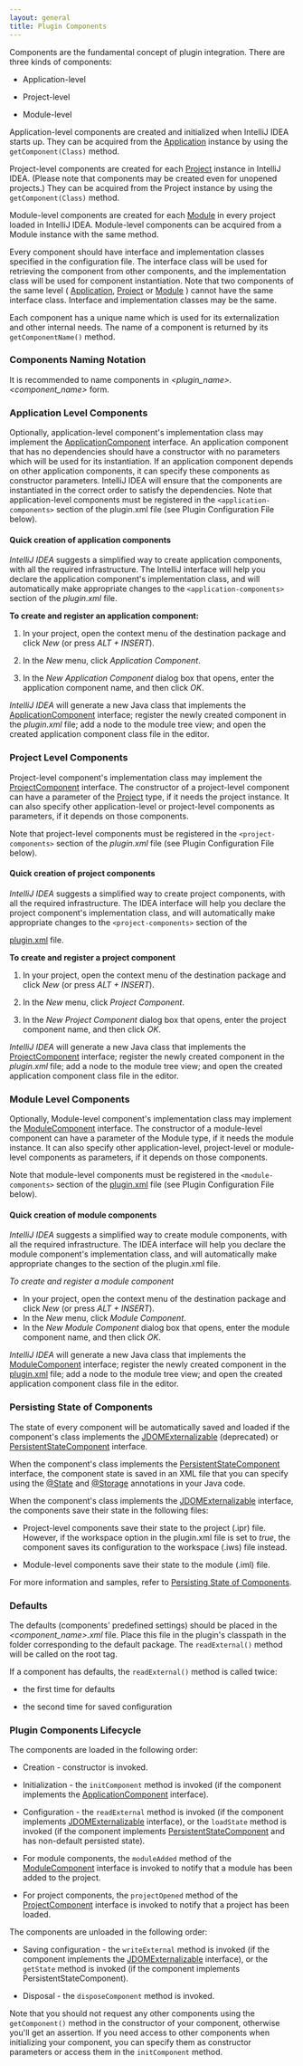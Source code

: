 ```yaml
---
layout: general
title: Plugin Components
---
```


Components are the fundamental concept of plugin integration.
There are three kinds of components:
<!-- TODO Table Of Contents -->

*  Application-level

*  Project-level

*  Module-level


Application-level components are created and initialized when IntelliJ IDEA starts up.
They can be acquired from the
[Application](https://github.com/JetBrains/intellij-community/blob/master/platform/core-api/src/com/intellij/openapi/application/Application.java)
instance by using the ```getComponent(Class)``` method.

Project-level components are created for each
[Project](https://github.com/JetBrains/intellij-community/blob/master/platform/core-api/src/com/intellij/openapi/project/Project.java)
instance in IntelliJ IDEA. (Please note that components may be created even for unopened projects.)
They can be acquired from the Project instance by using the ```getComponent(Class)``` method.

Module-level components are created for each
[Module](https://github.com/JetBrains/intellij-community/blob/master/platform/core-api/src/com/intellij/openapi/module/Module.java)
in every project loaded in IntelliJ IDEA.
Module-level components can be acquired from a Module instance with the same method.

Every component should have interface and implementation classes specified in the configuration file.
The interface class will be used for retrieving the component from other components, and the implementation class will be used for component instantiation.
Note that two components of the same level (
[Application](https://github.com/JetBrains/intellij-community/blob/master/platform/core-api/src/com/intellij/openapi/application/Application.java),
[Project](https://github.com/JetBrains/intellij-community/blob/master/platform/core-api/src/com/intellij/openapi/project/Project.java)
or
[Module](https://github.com/JetBrains/intellij-community/blob/master/platform/core-api/src/com/intellij/openapi/module/Module.java)
) cannot have the same interface class.
Interface and implementation classes may be the same.

Each component has a unique name which is used for its externalization and other internal needs.
The name of a component is returned by its ```getComponentName()``` method.

### Components Naming Notation

It is recommended to name components in _<plugin_name>.<component_name>_ form.

### Application Level Components

Optionally, application-level component's implementation class may implement the
[ApplicationComponent](https://github.com/JetBrains/intellij-community/blob/master/platform/core-api/src/com/intellij/openapi/components/ApplicationComponent.java)
interface.
An application component that has no dependencies should have a constructor with no parameters which will be used for its instantiation.
If an application component depends on other application components, it can specify these components as constructor parameters. IntelliJ IDEA will ensure that the components are instantiated in the correct order to satisfy the dependencies.
Note that application-level components must be registered in the ```<application-components>``` section of the plugin.xml file (see Plugin Configuration File below).

#### Quick creation of application components

*IntelliJ IDEA* suggests a simplified way to create application components, with all the required infrastructure.
The IntelliJ interface will help you declare the application component's implementation class, and will automatically make appropriate changes to the ```<application-components>``` section of the *plugin.xml* file.

**To create and register an application component:**

1.  In your project, open the context menu of the destination package and click *New* (or press *ALT + INSERT*).

2.  In the *New* menu, click *Application Component*.

3.  In the *New Application Component* dialog box that opens, enter the application component name, and then click *OK*.

*IntelliJ IDEA* will generate a new Java class that implements the
[ApplicationComponent](https://github.com/JetBrains/intellij-community/blob/master/platform/core-api/src/com/intellij/openapi/components/ApplicationComponent.java)
interface; register the newly created component in the *plugin.xml* file; add a node to the module tree view; and open the created application component class file in the editor.

### Project Level Components

Project-level component's implementation class may implement the
[ProjectComponent](https://github.com/JetBrains/intellij-community/blob/master/platform/core-api/src/com/intellij/openapi/components/ProjectComponent.java)
interface.
The constructor of a project-level component can have a parameter of the
[Project](https://github.com/JetBrains/intellij-community/tree/master/platform/platform-api/src/com/intellij/openapi/project/Project.java)
type, if it needs the project instance.
It can also specify other application-level or project-level components as parameters, if it depends on those components.

Note that project-level components must be registered in the ```<project-components>``` section of the *plugin.xml* file (see Plugin Configuration File below).

#### Quick creation of project components

*IntelliJ IDEA* suggests a simplified way to create project components, with all the required infrastructure.
The IDEA interface will help you declare the project component's implementation class, and will automatically make appropriate changes to the ```<project-components>``` section of the
 <!--TODO Link to demo source code -->
[plugin.xml]()
file.

**To create and register a project component**

1.  In your project, open the context menu of the destination package and click *New* (or press *ALT + INSERT*).

2.  In the *New* menu, click *Project Component*.

3.  In the *New Project Component* dialog box that opens, enter the project component name, and then click *OK*.

*IntelliJ IDEA* will generate a new Java class that implements the
[ProjectComponent](https://github.com/JetBrains/intellij-community/blob/master/platform/core-api/src/com/intellij/openapi/components/ProjectComponent.java)
interface; register the newly created component in the *plugin.xml* file; add a node to the module tree view; and open the created application component class file in the editor.


### Module Level Components

Optionally, Module-level component's implementation class may implement the
[ModuleComponent](https://github.com/JetBrains/intellij-community/blob/master/platform/core-api/src/com/intellij/openapi/module/ModuleComponent.java)
interface.
The constructor of a module-level component can have a parameter of the Module type, if it needs the module instance.
It can also specify other application-level, project-level or module-level components as parameters, if it depends on those components.

Note that module-level components must be registered in the ```<module-components>``` section of the
[plugin.xml]()
file (see Plugin Configuration File below).

#### Quick creation of module components

*IntelliJ IDEA* suggests a simplified way to create module components, with all the required infrastructure.
The IDEA interface will help you declare the module component's implementation class, and will automatically make appropriate changes to the <module-components> section of the plugin.xml file.

*To create and register a module component*

* In your project, open the context menu of the destination package and click *New* (or press *ALT + INSERT*).
* In the *New* menu, click *Module Component*.
* In the *New Module Component* dialog box that opens, enter the module component name, and then click *OK*.

*IntelliJ IDEA* will generate a new Java class that implements the
[ModuleComponent](https://github.com/JetBrains/intellij-community/blob/master/platform/core-api/src/com/intellij/openapi/module/ModuleComponent.java)
interface; register the newly created component in the
[plugin.xml]()
file; add a node to the module tree view; and open the created application component class file in the editor.

### Persisting State of Components

The state of every component will be automatically saved and loaded if the component's class implements the
[JDOMExternalizable](https://github.com/JetBrains/intellij-community/blob/master/platform/util/src/com/intellij/openapi/util/JDOMExternalizable.java)
(deprecated) or
[PersistentStateComponent](https://github.com/JetBrains/intellij-community/blob/master/platform/platform-api/src/com/intellij/openapi/components/PersistentStateComponent.java)
interface.

When the component's class implements the
[PersistentStateComponent](https://github.com/JetBrains/intellij-community/blob/master/platform/platform-api/src/com/intellij/openapi/components/PersistentStateComponent.java)
interface, the component state is saved in an XML file that you can specify using the
[@State](https://github.com/JetBrains/intellij-community/blob/master/platform/projectModel-api/src/com/intellij/openapi/components/State.java)
and
[@Storage](https://github.com/JetBrains/intellij-community/blob/master/platform/projectModel-api/src/com/intellij/openapi/components/Storage.java)
annotations in your Java code.

When the component's class implements the
[JDOMExternalizable](https://github.com/JetBrains/intellij-community/blob/master/platform/util/src/com/intellij/openapi/util/JDOMExternalizable.java)
interface, the components save their state in the following files:

*  Project-level components save their state to the project (.ipr) file.
However, if the workspace option in the plugin.xml file is set to _true_, the component saves its configuration to the workspace (.iws) file instead.

*  Module-level components save their state to the module (.iml) file.

For more information and samples, refer to 
[Persisting State of Components](/basics/persisting_state_of_components.html).

### Defaults


The defaults (components' predefined settings) should be placed in the *\<component_name\>.xml* file.
Place this file in the plugin's classpath in the folder corresponding to the default package.
The ```readExternal()``` method will be called on the <component> root tag.

If a component has defaults, the ```readExternal()``` method is called twice:

*  the first time for defaults

*  the second time for saved configuration

### Plugin Components Lifecycle

The components are loaded in the following order:

*  Creation - constructor is invoked.

*  Initialization - the ```initComponent``` method is invoked (if the component implements the
[ApplicationComponent](https://github.com/JetBrains/intellij-community/blob/master/platform/core-api/src/com/intellij/openapi/components/ApplicationComponent.java)
interface).

*  Configuration - the ```readExternal``` method is invoked (if the component implements
[JDOMExternalizable](https://github.com/JetBrains/intellij-community/blob/master/platform/util/src/com/intellij/openapi/util/JDOMExternalizable.java)
interface), or the ```loadState``` method is invoked (if the component implements
[PersistentStateComponent](https://github.com/JetBrains/intellij-community/blob/master/platform/core-api/src/com/intellij/openapi/components/PersistentStateComponent.java)
and has non-default persisted state).

*  For module components, the ```moduleAdded``` method of the
[ModuleComponent](https://github.com/JetBrains/intellij-community/blob/master/platform/core-api/src/com/intellij/openapi/module/ModuleComponent.java)
interface is invoked to notify that a module has been added to the project.

*  For project components, the ```projectOpened``` method of the
[ProjectComponent](https://github.com/JetBrains/intellij-community/blob/master/platform/core-api/src/com/intellij/openapi/project/ProjectComponent.java)
interface is invoked to notify that a project has been loaded.

The components are unloaded in the following order:

*  Saving configuration - the ```writeExternal``` method is invoked (if the component implements the
[JDOMExternalizable](https://github.com/JetBrains/intellij-community/blob/master/platform/util/src/com/intellij/openapi/util/JDOMExternalizable.java)
interface), or the ```getState``` method is invoked (if the component implements PersistentStateComponent).

* Disposal - the ```disposeComponent``` method is invoked.

Note that you should not request any other components using the ```getComponent()``` method in the constructor of your component, otherwise you'll get an assertion.
If you need access to other components when initializing your component, you can specify them as constructor parameters or access them in the ```initComponent``` method.
